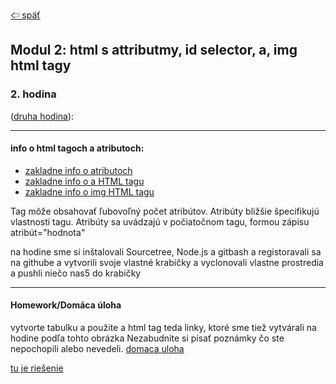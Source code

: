 [&#129188; späť](../README.md)</br>

## Modul 2: html s attributmy, id selector, a, img html tagy

### 2. hodina
([druha hodina](lesson)):</br>
<hr>

#### info o html tagoch a atributoch:</br>

- [zakladne info o atributoch](https://www.w3schools.com/html/html_attributes.asp)</br>
- [zakladne info o a HTML tagu](https://www.w3schools.com/tags/tag_a.asp)</br>
- [zakladne info o img HTML tagu](https://www.w3schools.com/tags/tag_img.asp)</br>
<!-- - [zakladne info o iframoch](https://www.w3schools.com/html/html_iframe.asp)</br> -->

Tag môže obsahovať ľubovoľný počet atribútov. Atribúty bližšie špecifikujú vlastnosti
tagu. Atribúty sa uvádzajú v počiatočnom tagu, formou zápisu atribút="hodnota"

na hodine sme si inštalovali Sourcetree, Node.js a gitbash a registoravali sa na githube a vytvorili svoje vlastné krabičky a vyclonovali vlastne prostredia a pushli niečo nas5 do krabičky
<hr>

#### Homework/Domáca úloha</br>
vytvorte tabulku a použite a html tag teda linky, ktoré sme tiež vytvárali na hodine podľa tohto obrázka
Nezabudnite si písať poznámky čo ste nepochopili alebo nevedeli.
[domaca uloha](homework/homework.png)<br>

[tu je riešenie](homework/solution.html)<br>

